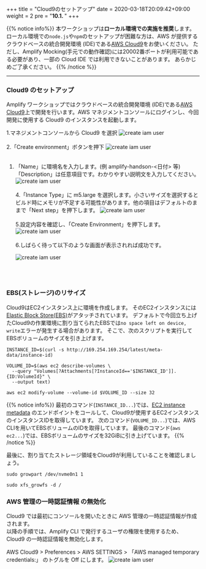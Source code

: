 +++
title = "Cloud9のセットアップ"
date = 2020-03-18T20:09:42+09:00
weight = 2
pre = "<b>10.1. </b>"
+++

{{% notice info%}}
本ワークショップは**ローカル環境での実施を推奨**します。
ローカル環境での`node.js`や`npm`のセットアップが困難な方は、AWS が提供するクラウドベースの統合開発環境 (IDE)である[AWS Cloud9](https://aws.amazon.com/jp/cloud9/)をお使いください。
ただし、Amplify Mocking(手元での動作確認)には20002番ポートが利用可能である必要があり、一部の Cloud IDE では利用できないことがあります。
あらかじめご了承ください。
{{% /notice %}}


---


### Cloud9 のセットアップ

Amplify ワークショップではクラウドベースの統合開発環境 (IDE)である[AWS Cloud9](https://aws.amazon.com/jp/cloud9/)上で開発を行います。AWS マネジメントコンソールにログインし、今回開発に使用する Cloud9 のインスタンスを起動します。

1.マネジメントコンソールから Cloud9 を選択 ![create iam user](/images/00_prequisites/management-console-cloud9-1.png)
<br><br> 2.「Create environment」ボタンを押下 ![create iam user](/images/00_prequisites/management-console-cloud9-2.png)
<br><br>

1. 「Name」に環境名を入力します。(例 amplify-handson-<日付> 等) <br>「Description」は任意項目です。わかりやすい説明文を入力してください。 ![create iam user](/images/00_prequisites/management-console-cloud9-3.png)
   <br><br> 4.「Instance Type」に m5.large を選択します。小さいサイズを選択するとビルド時にメモリが不足する可能性があります。他の項目はデフォルトのままで「Next step」を押下します。 
   ![create iam user](/images/00_prequisites/management-console-cloud9-4.png)
   <br><br> 5.設定内容を確認し、「Create Environment」を押下します。 
   ![create iam user](/images/00_prequisites/management-console-cloud9-5.png)
   <br><br> 6.しばらく待って以下のような画面が表示されれば成功です。 

   ![create iam user](/images/00_prequisites/management-console-cloud9-6.png)

   <br><br>

### EBS(ストレージ)のリサイズ
Cloud9はEC2インスタンス上に環境を作成します。
そのEC2インスタンスには[Elastic Block Store(EBS)](https://aws.amazon.com/jp/ebs)がアタッチされています。
デフォルトで今回立ち上げたCloud9の作業環境に割り当てられたEBSでは`no space left on device, write`エラーが発生する場合があります。
そこで、次のスクリプトを実行してEBSボリュームのサイズを引き上げます。

```shell
INSTANCE_ID=$(curl -s http://169.254.169.254/latest/meta-data/instance-id)

VOLUME_ID=$(aws ec2 describe-volumes \
  --query "Volumes[?Attachments[?InstanceId=='$INSTANCE_ID']].{ID:VolumeId}" \
  --output text)

aws ec2 modify-volume --volume-id $VOLUME_ID --size 32 
```

{{% notice info%}}
最初のコマンド(`INSTANCE_ID...`)では、[EC2 instance metadata](https://docs.aws.amazon.com/ja_jp/AWSEC2/latest/UserGuide/ec2-instance-metadata.html) のエンドポイントをコールして、Cloud9が使用するEC2インスタンスのインスタンスIDを取得しています。
次のコマンド(`VOLUME_ID...`)では、AWS CLIを用いてEBSボリュームのIDを取得しています。
最後のコマンド(`aws ec2...`)では、EBSボリュームのサイズを32GiBに引き上げています。
{{% /notice %}}

最後に、割り当てたストレージ領域をCloud9が利用していることを確認しましょう。
```
sudo growpart /dev/nvme0n1 1

sudo xfs_growfs -d /
```

### AWS 管理の一時認証情報 の無効化

Cloud9 では最初にコンソールを開いたときに AWS 管理の一時認証情報が作成されます。<br>
以降の手順では、Amplify CLI で発行するユーザの権限を使用するため、Cloud9 の一時認証情報を無効化します。

AWS Cloud9 > Preferences > AWS SETTINGS > 「AWS managed temporary credentials:」 のトグルを Off にします。 ![create iam user](/images/00_prequisites/cloud9-tmp-credential-off.png)
